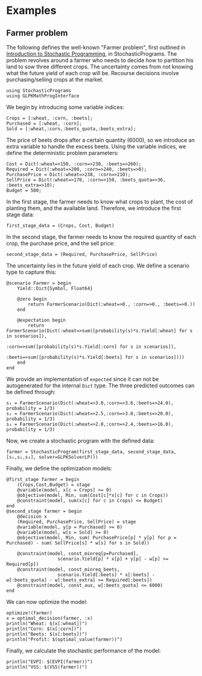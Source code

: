 # Examples

## Farmer problem

The following defines the well-known "Farmer problem", first outlined in [Introduction to Stochastic Programming](https://link.springer.com/book/10.1007%2F978-1-4614-0237-4), in StochasticPrograms. The problem revolves around a farmer who needs to decide how to partition his land to sow three different crops. The uncertainty comes from not knowing what the future yield of each crop will be. Recourse decisions involve purchasing/selling crops at the market.

```@example farmer
using StochasticPrograms
using GLPKMathProgInterface
```
We begin by introducing some variable indices:
```@example farmer
Crops = [:wheat, :corn, :beets];
Purchased = [:wheat, :corn];
Sold = [:wheat,:corn,:beets_quota,:beets_extra];
```
The price of beets drops after a certain quantity (6000), so we introduce an extra variable to handle the excess beets. Using the variable indices, we define the deterministic problem parameters:
```@example farmer
Cost = Dict(:wheat=>150, :corn=>230, :beets=>260);
Required = Dict(:wheat=>200, :corn=>240, :beets=>0);
PurchasePrice = Dict(:wheat=>238, :corn=>210);
SellPrice = Dict(:wheat=>170, :corn=>150, :beets_quota=>36, :beets_extra=>10);
Budget = 500;
```
In the first stage, the farmer needs to know what crops to plant, the cost of planting them, and the available land. Therefore, we introduce the first stage data:
```@example farmer
first_stage_data = (Crops, Cost, Budget)
```
In the second stage, the farmer needs to know the required quantity of each crop, the purchase price, and the sell price:
```@example farmer
second_stage_data = (Required, PurchasePrice, SellPrice)
```
The uncertainty lies in the future yield of each crop. We define a scenario type to capture this:
```@example farmer
@scenario Farmer = begin
    Yield::Dict{Symbol, Float64}

    @zero begin
        return FarmerScenario(Dict(:wheat=>0., :corn=>0., :beets=>0.))
    end

    @expectation begin
        return FarmerScenario(Dict(:wheat=>sum([probability(s)*s.Yield[:wheat] for s in scenarios]),
                                   :corn=>sum([probability(s)*s.Yield[:corn] for s in scenarios]),
                                   :beets=>sum([probability(s)*s.Yield[:beets] for s in scenarios])))
    end
end
```
We provide an implementation of `expected` since it can not be autogenerated for the internal `Dict` type. The three predicted outcomes can be defined through:
```@example farmer
s₁ = FarmerScenario(Dict(:wheat=>3.0,:corn=>3.6,:beets=>24.0), probability = 1/3)
s₂ = FarmerScenario(Dict(:wheat=>2.5,:corn=>3.0,:beets=>20.0), probability = 1/3)
s₃ = FarmerScenario(Dict(:wheat=>2.0,:corn=>2.4,:beets=>16.0), probability = 1/3)
```
Now, we create a stochastic program with the defined data:
```@example farmer
farmer = StochasticProgram(first_stage_data, second_stage_data, [s₁,s₂,s₃], solver=GLPKSolverLP())
```
Finally, we define the optimization models:
```@example farmer
@first_stage farmer = begin
    (Crops,Cost,Budget) = stage
    @variable(model, x[c = Crops] >= 0)
    @objective(model, Min, sum(Cost[c]*x[c] for c in Crops))
    @constraint(model, sum(x[c] for c in Crops) <= Budget)
end
@second_stage farmer = begin
    @decision x
    (Required, PurchasePrice, SellPrice) = stage
    @variable(model, y[p = Purchased] >= 0)
    @variable(model, w[s = Sold] >= 0)
    @objective(model, Min, sum( PurchasePrice[p] * y[p] for p = Purchased) - sum( SellPrice[s] * w[s] for s in Sold))

    @constraint(model, const_minreq[p=Purchased],
                   scenario.Yield[p] * x[p] + y[p] - w[p] >= Required[p])
    @constraint(model, const_minreq_beets,
                   scenario.Yield[:beets] * x[:beets] - w[:beets_quota] - w[:beets_extra] >= Required[:beets])
    @constraint(model, const_aux, w[:beets_quota] <= 6000)
end
```
We can now optimize the model:
```@example farmer
optimize!(farmer)
x = optimal_decision(farmer, :x)
println("Wheat: $(x[:wheat])")
println("Corn: $(x[:corn])")
println("Beets: $(x[:beets])")
println("Profit: $(optimal_value(farmer))")
```
Finally, we calculate the stochastic performance of the model:
```@example farmer
println("EVPI: $(EVPI(farmer))")
println("VSS: $(VSS(farmer))")
```
